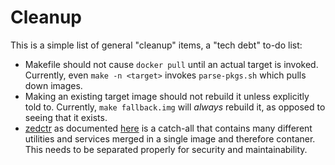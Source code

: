 # Cleanup

This is a simple list of general "cleanup" items, a "tech debt" to-do list:

* Makefile should not cause `docker pull` until an actual target is invoked. Currently, even `make -n <target>` invokes `parse-pkgs.sh` which pulls down images.
* Making an existing target image should not rebuild it unless explicitly told to. Currently, `make fallback.img` will _always_ rebuild it, as opposed to seeing that it exists.
* [zedctr](../pkg/zedctr/) as documented [here](./zedctr.md) is a catch-all that contains many different utilities and services merged in a single image and therefore contaner. This needs to be separated properly for security and maintainability.

